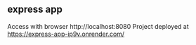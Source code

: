 ## express app

Access with browser http://localhost:8080
Project deployed at https://express-app-ip9v.onrender.com/
